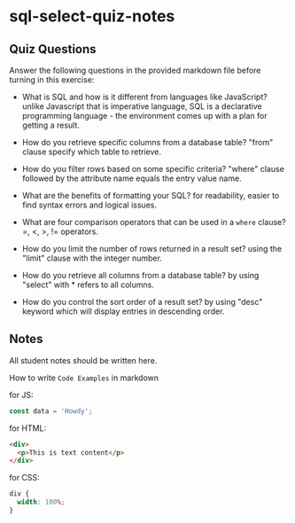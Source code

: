 # sql-select-quiz-notes

## Quiz Questions

Answer the following questions in the provided markdown file before turning in this exercise:

- What is SQL and how is it different from languages like JavaScript?
  unlike Javascript that is imperative language, SQL is a declarative programming language - the environment comes up with a plan for getting a result.

- How do you retrieve specific columns from a database table?
  "from" clause specify which table to retrieve.

- How do you filter rows based on some specific criteria?
  "where" clause followed by the attribute name equals the entry value name.

- What are the benefits of formatting your SQL?
  for readability, easier to find syntax errors and logical issues.

- What are four comparison operators that can be used in a `where` clause?
  =, <, >, != operators.

- How do you limit the number of rows returned in a result set?
  using the "limit" clause with the integer number.

- How do you retrieve all columns from a database table?
  by using "select" with \* refers to all columns.

- How do you control the sort order of a result set?
  by using "desc" keyword which will display entries in descending order.

## Notes

All student notes should be written here.

How to write `Code Examples` in markdown

for JS:

```javascript
const data = 'Howdy';
```

for HTML:

```html
<div>
  <p>This is text content</p>
</div>
```

for CSS:

```css
div {
  width: 100%;
}
```
